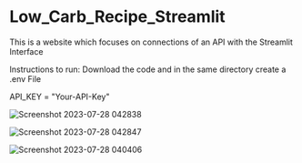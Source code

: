 # Low_Carb_Recipe_Streamlit
This is a website which focuses on connections of an API with the Streamlit Interface

Instructions to run: Download the code and in the same directory create a .env File 

<!-- add this line in the file -->
API_KEY = "Your-API-Key"


![Screenshot 2023-07-28 042838](https://github.com/athulnairrr/Low_Carb_Recipe_Streamlit/assets/132225542/ee7835e1-02e2-49d2-8b59-987ebf35d40b)


![Screenshot 2023-07-28 042847](https://github.com/athulnairrr/Low_Carb_Recipe_Streamlit/assets/132225542/7dd0b6c7-d40a-411e-8062-6083f3c47b8f)


![Screenshot 2023-07-28 040406](https://github.com/athulnairrr/Low_Carb_Recipe_Streamlit/assets/132225542/a4e8189e-a51d-4191-b090-29a19a244fdd)
